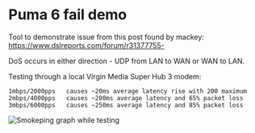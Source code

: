 # Puma 6 fail demo

Tool to demonstrate issue from this post found by mackey: https://www.dslreports.com/forum/r31377755-

DoS occurs in either direction - UDP from LAN to WAN or WAN to LAN.

Testing through a local Virgin Media Super Hub 3 modem:

    1mbps/2000pps   causes ~20ms average latency rise with 200 maximum
    2mbps/4000pps   causes ~200ms average latency and 65% packet loss
    3mbps/6000pps   causes ~250ms average latency and 85% packet loss

![Smokeping graph while testing](https://i.imgur.com/eshENJE.png)
